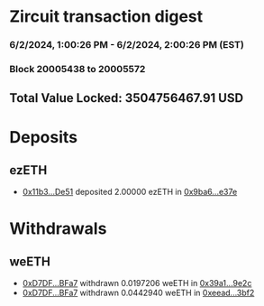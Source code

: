 # Zircuit transaction digest
### 6/2/2024, 1:00:26 PM - 6/2/2024, 2:00:26 PM (EST)
### Block 20005438 to 20005572

## Total Value Locked: 3504756467.91 USD

# Deposits
## ezETH
- [0x11b3...De51](https://etherscan.io/address/0x11b3d235b82009808083F1621817A3c9535eDe51) deposited 2.00000 ezETH in [0x9ba6...e37e](https://etherscan.io/tx/0x11b3d235b82009808083F1621817A3c9535eDe51)
# Withdrawals
## weETH
- [0xD7DF...BFa7](https://etherscan.io/address/0xD7DF7E085214743530afF339aFC420c7c720BFa7) withdrawn 0.0197206 weETH in [0x39a1...9e2c](https://etherscan.io/tx/0xD7DF7E085214743530afF339aFC420c7c720BFa7)
- [0xD7DF...BFa7](https://etherscan.io/address/0xD7DF7E085214743530afF339aFC420c7c720BFa7) withdrawn 0.0442940 weETH in [0xeead...3bf2](https://etherscan.io/tx/0xD7DF7E085214743530afF339aFC420c7c720BFa7)
